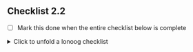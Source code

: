 ## Checklist 2.2

- [ ] Mark this done when the entire checklist below is complete

<details><summary>Click to unfold a lonoog checklist</summary>
  <p>
    
- [ ] Action 2.2.1
- [ ] Action 2.2.2
- [ ] Action 2.2.3      
    
  </p>
</details>
  
